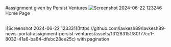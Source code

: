 #assignment given by Persist Ventures
![Screenshot 2024-06-22 123246](https://github.com/lavkesh89/lavkesh89-news-portal-assignment-persist-ventures/assets/131283151/d26a11ea-0c58-42e5-ad4e-ff6cdb801d62)
Home Page

<br>
![Screenshot 2024-06-22 123331](https://github.com/lavkesh89/lavkesh89-news-portal-assignment-persist-ventures/assets/131283151/80f77cc1-8032-41a6-ba84-dfebc28ee25c)
with pagination

